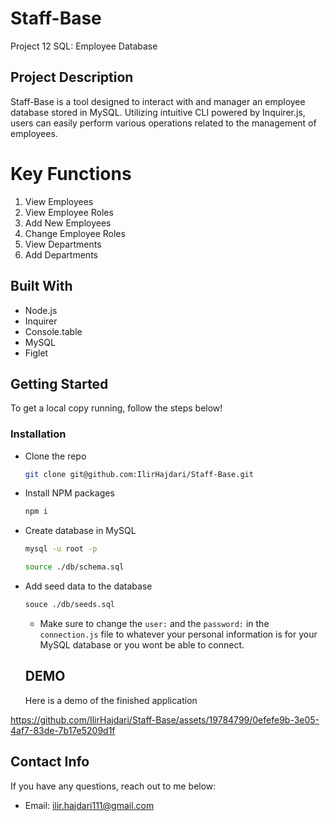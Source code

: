 # Staff-Base
Project 12 SQL: Employee Database

## Project Description
Staff-Base is a tool designed to interact with and manager an employee database stored in MySQL. Utilizing intuitive CLI powered by Inquirer.js, users can easily perform various operations related to the management of employees.

# Key Functions
1. View Employees
2. View Employee Roles
3. Add New Employees
4. Change Employee Roles
5. View Departments
6. Add Departments

## Built With
- Node.js
- Inquirer
- Console.table
- MySQL
- Figlet

## Getting Started

To get a local copy running, follow the steps below!

### Installation

- Clone the repo
  ```sh
  git clone git@github.com:IlirHajdari/Staff-Base.git
  ```
- Install NPM packages
  ```sh
  npm i
  ```
- Create database in MySQL
  ```sh
  mysql -u root -p
  ```
  ```sh
  source ./db/schema.sql
  ```
- Add seed data to the database
  ```sh
  souce ./db/seeds.sql
  ```
  - Make sure to change the `user:` and the `password:` in the `connection.js` file to whatever your personal information is for your MySQL database or you wont be able to connect.

  ## DEMO
  Here is a demo of the finished application

https://github.com/IlirHajdari/Staff-Base/assets/19784799/0efefe9b-3e05-4af7-83de-7b17e5209d1f

## Contact Info

If you have any questions, reach out to me below:
- Email: ilir.hajdari111@gmail.com
  
